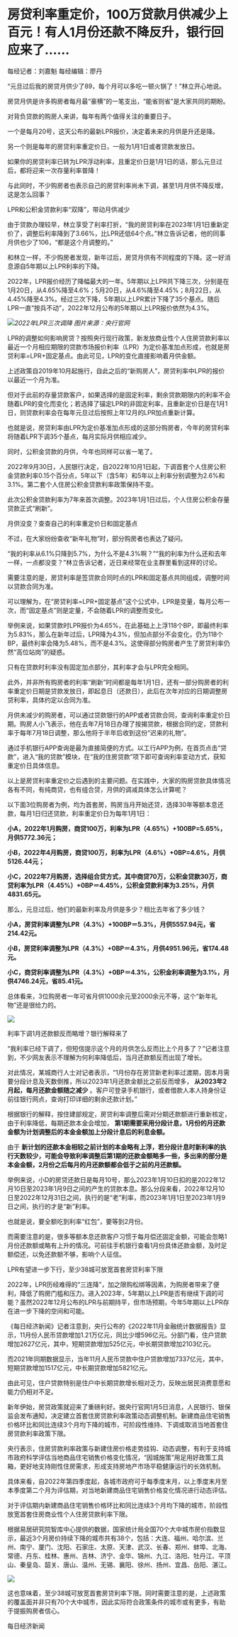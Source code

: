 # 房贷利率重定价，100万贷款月供减少上百元！有人1月份还款不降反升，银行回应来了……

每经记者：刘嘉魁 每经编辑：廖丹

“元旦过后我的房贷月供少了89，每个月可以多吃一顿火锅了！”林立开心地说。

房贷月供是许多购房者每月最“豪横”的一笔支出，“能省则省”是大家共同的期盼。

对背负贷款的购房人来讲，每年有两个值得关注的重要日子。

一个是每月20号，这天公布的最新LPR报价，决定着未来的月供是升还是降。

另一个则是每年的房贷利率重定价日，一般为1月1日或者贷款发放日。

如果你的房贷利率已转为LPR浮动利率，且重定价日是1月1日的话，那么元旦过后，都将迎来一次存量利率普降！

与此同时，不少购房者也表示自己的房贷利率尚未下调，甚至1月月供不降反增，这是怎么回事？

LPR和公积金贷款利率“双降”，带动月供减少

由于贷款办理较早，林立享受了利率打折，“我的房贷利率在2023年1月1日重新定价了，调整后利率降到了3.66%，比LPR还低64个点。”林立告诉记者，他的同事月供也少了106，“都是这个月调整的。”

和林立一样，不少购房者发现，新年过后，房贷月供有不同程度的下降。这一好消息源自5年期以上LPR利率的下降。

2022年，LPR报价经历了降幅最大的一年。5年期以上LPR共下降三次，分别是在1月20日，从4.65%降至4.6%；5月20日，从4.6%降至4.45%；8月22日，从4.45%降至4.3%。经过三次下降，5年期以上LPR累计下降了35个基点。随后LPR一直“按兵不动”，2022年12月公布的5年期以上LPR报价依然为4.3%。

![](https://inews.gtimg.com/news_bt/OxKzBhsUrCjt4IzEAro_1AD71uuutGyIYzw9K5Xbj27qQAA/1000)_2022年LPR三次调降
图片来源：央行官网_

LPR的调整如何影响房贷？按照央行现行政策，新发放商业性个人住房贷款利率以最近一个月相应期限的贷款市场报价利率（LPR）为定价基准加点形成，也就是房贷利率=LPR+固定基点。由此可见，LPR的变化直接影响着月供金额。

上述政策自2019年10月起施行，自此之后的“新购房人”，房贷利率中LPR的报价以最近一个月为准。

但对于此前的存量贷款客户，如果选择的是固定利率，剩余贷款期限内的利率不会随着LPR的变化而变化；若选择了锚定LPR的非固定利率，且重新定价日是在1月1日，则贷款利率会在每年元旦过后按照上年12月的LPR加点重新计算。

也就是说，房贷利率由LPR为定价基准加点形成的这部分购房者，今年的房贷利率将随着LPR下调35个基点，每月实际月供相应减少。

同时，公积金贷款的月供，今年也同样可以省一笔了。

2022年9月30日，人民银行决定，自2022年10月1日起，下调首套个人住房公积金贷款利率0.15个百分点，5年以下（含5年）和5年以上利率分别调整为2.6%和3.1%。第二套个人住房公积金贷款利率政策保持不变。

此次公积金贷款利率为7年来首次调整。2023年1月1日过后，个人住房公积金存量贷款正式“刷新”。

月供没变？查查自己的利率重定价日和固定基点

不过，在大家纷纷查收“新年礼物”时，部分购房者也表达了疑问。

“我的利率从6.1%只降到5.7%，为什么不是4.3%啊？”“我的利率为什么还和去年一样，一点都没变？”林立告诉记者，近日来经常在业主群里看到这样的讨论。

需要注意的是，房贷利率是签贷款合同时点的LPR和固定基点共同组成，调整时间以贷款合同为准。

可以理解为，在“房贷利率=LPR+固定基点”这个公式中，LPR是变量，每月公布一次，而“固定基点”则是定量，不会随着LPR的调整而变化。

举例来说，如果贷款时LPR报价为4.65%，在此基础上上浮118个BP，即最终利率为5.83%，那么在新年过后，LPR降为4.3%，但加点部分不会变化，仍为118个BP，最终利率会降为5.48%，而不是4.3%。这使得部分购房者产生了房贷利率仍然“高位站岗”的疑惑。

只有在贷款时利率没有固定加点部分，其利率才会与LPR完全相同。

此外，并非所有购房者的利率“刷新”时间都是每年1月1日，还有一部分购房者的利率重定价日期是贷款发放日，即起息日（还款日），此后在次年对应的日期调整房贷利率，具体约定以合同为准。

月供未减少的购房者，可以通过贷款银行的APP或者贷款合同，查询利率重定价日期。购房人小飞表示，他在去年7月18日办理了按揭贷款，根据合同约定，贷款利率于每年7月18日调整，那么他将于半年后收到这份“迟来的礼物”。

通过手机银行APP查询是最为直接简便的方式。以工行APP为例，在首页点击“贷款”，进入“我的贷款”模块，在“我的住房贷款”项下即可查询利率变动方式，获知重定价日具体信息。

以上是房贷利率重定价之后遇到的主要问题。在实践中，大家的购房贷款具体情况各有不同，有纯商贷，也有组合贷，月供的调减具体怎么计算呢？

以下面3位购房者为例，均为首套房，购房当月开始还贷，选择30年等额本息还款，每月1日归还贷款，利率重定价日为每年1月1日：

**小A，2022年1月购房，商贷100万，利率为LPR（4.65%）+100BP=5.65%，月供5772.36元；**

**小B，2022年4月购房，商贷100万，利率为LPR（4.6%）+0BP=4.6%，月供5126.44元；**

**小C，2022年7月购房，选择组合贷方式，其中商贷70万，公积金贷款30万，商贷利率为LPR（4.45%）+0BP＝4.45%，公积金贷款利率为3.25%，月供4831.65元。**

那么，元旦过后，他们的最新利率及月供是多少？相比去年省了多少钱？

**小A，房贷利率调整为LPR（4.3%）+100BP＝5.3%，月供5557.94元，省214.42元。**

**小B，房贷利率调整为LPR（4.3%）+0BP＝4.3%，月供4951.96元，省174.48元。**

**小C，商贷利率调整为LPR（4.3%）+0BP＝4.3%，公积金利率调整为3.1%，月供4746.24元，省85.41元。**

总体看来，3位购房者一年可省月供1000余元至2000余元不等，这个“新年礼物”还是很给力的。

![](https://inews.gtimg.com/news_bt/O229snXAhY4BhWGFDNvjzITOtft0i0apgUHmVcXBh2xmUAA/1000)

利率下调1月还款额反而略增？银行解释来了

“我利率已经下调了，但短信提示这个月的月供怎么反而比上个月多了？”记者注意到，不少网友表示不理解为何利率降低后，当月还款额反而出现了增长。

对此情况，某城商行人士对记者表示，“1月份存在房贷新老利率过渡期，因本月需要分段计息及天数倒推，所以2023年1月还款金额比之前反而增多，
**从2023年2月起，每月还款金额随之减少** 。客户可登录手机银行，或者借款人本人持身份证前往银行网点，查询打印详细的剩余还款计划。”

根据银行的解释，按住建部规定，房贷利率调整后需对分期还款额进行重新核定，由于利率降低，每期还款本金会增加，
**第1期需要采用分段计息，1月份的月还款金额为计划调整后的本金金额加上分段计息后的利息金额。**

由于
**新计划的还款本金相较之前计划的本金略有上浮，若分段计息时新利率的执行天数较少，可能会导致利率调整后第1期的还款金额略多一些，多出来的部分是本金金额，2月份之后每月的月还款额都会低于之前的月还款额。**

举例来说，小D的房贷还款日是每月10号，那么2023年1月10日扣的是2022年12月10日至2023年1月9日之间的产生的贷款本息。那么分段来看，2022年12月10日至2022年12月31日之间，执行的是“老”利率，而2023年1月1日至2023年1月9日之间，执行的才是“新”利率。

也就是说，要全额吃到利率“红包”，要等到2月份。

而需要注意的是，很多等额本息还款客户习惯于每月偿还固定金额，可能会忽略1月份还款额或略有上升的情况。可前往手机银行查看1月份具体还款金额，及时足额偿还，以免还款额不够，影响个人征信。

LPR有望进一步下行，至少38城可放宽首套房贷利率下限

2022年，LPR历经难得的“三连降”，加之限购松绑等因素，为购房者带来了便利，降低了购房门槛和压力。进入2023年，5年期以上LPR是否有继续下调的可能？虽然2022年12月公布的LPR与前期持平，但市场预期，今年5年期以上LPR存在进一步下降的空间和可能。

《每日经济新闻》记者注意到，央行公布的《2022年11月金融统计数据报告》显示，11月份人民币贷款增加1.21万亿元，同比少增596亿元。分部门看，住户贷款增加2627亿元，其中，短期贷款增加525亿元，中长期贷款增加2103亿元。

而2021年同期数据显示，当年11月人民币贷款中住户贷款增加7337亿元，其中，短期贷款增加1517亿元，中长期贷款增加5821亿元。

由此可见，住户贷款特别是住户中长期贷款增长相对乏力，反映出居民消费意愿和能力仍相对不足。

新年伊始，房贷政策就迎来了重磅利好。据央行官网1月5日消息，人民银行、银保监会发布通知，决定建立首套住房贷款利率政策动态调整机制。新建商品住宅销售价格环比和同比连续3个月均下降的城市，可阶段性维持、下调或取消当地首套住房贷款利率政策下限。

央行表示，住房贷款利率政策与新建住房价格走势挂钩、动态调整，有利于支持城市政府科学评估当地商品住宅销售价格变化情况，“因城施策”用足用好政策工具箱，更好地支持刚性住房需求，形成支持房地产市场平稳健康运行的长效机制。

具体来看，自2022年第四季度起，各城市政府可于每季度末月，以上季度末月至本季度第二个月为评估期，对当地新建商品住宅销售价格变化情况进行动态评估。

对于评估期内新建商品住宅销售价格环比和同比连续3个月均下降的城市，阶段性放宽首套住房商业性个人住房贷款利率下限。

根据易居研究院智库中心提供的数据，国家统计局全国70个大中城市房价指数显示，最近3个月房价持续下降的城市共有38个，包括：大连、福州、哈尔滨、兰州、南宁、厦门、沈阳、石家庄、太原、天津、武汉、长春、郑州、蚌埠、北海、常德、丹东、桂林、惠州、吉林、济宁、金华、锦州、九江、洛阳、牡丹江、平顶山、秦皇岛、韶关、唐山、温州、无锡、襄阳、徐州、扬州、宜昌、岳阳、湛江。

![](https://inews.gtimg.com/news_bt/OoAxpaiMTrCqLO6IcMMAhx6-z4ANZeoZazRG0jYlNid6wAA/1000)

这也意味着，至少38城可放宽首套房贷利率下限。同时需要注意的是，上述政策的覆盖面并非只有70个大中城市，因此实际符合政策条件的城市或有更多，有助于提振购房者信心。

每日经济新闻

